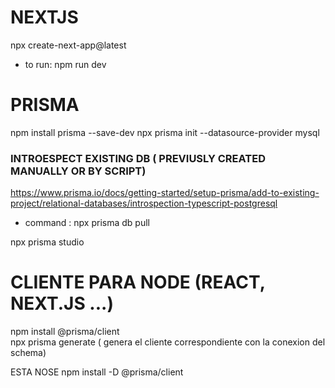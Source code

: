 # NEXTJS

npx create-next-app@latest

- to run:
  npm run dev

# PRISMA

npm install prisma --save-dev
npx prisma init --datasource-provider mysql

### INTROESPECT EXISTING DB ( PREVIUSLY CREATED MANUALLY OR BY SCRIPT)

https://www.prisma.io/docs/getting-started/setup-prisma/add-to-existing-project/relational-databases/introspection-typescript-postgresql

- command : npx prisma db pull

npx prisma studio

# CLIENTE PARA NODE (REACT, NEXT.JS ...)

npm install @prisma/client  
npx prisma generate ( genera el cliente correspondiente con la conexion del schema)

ESTA NOSE
npm install -D @prisma/client

